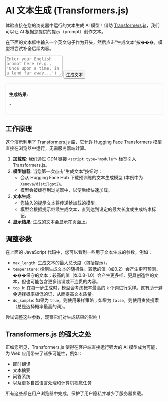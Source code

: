 # AI 文本生成 (Transformers.js)

体验直接在您的浏览器中运行的文本生成 AI 模型！借助 [Transformers.js](https://huggingface.co/docs/transformers.js/index)，我们可以让 AI 根据您提供的提示（prompt）创作文本。

在下面的文本框中输入一个英文句子作为开头，然后点击“生成文本”按���，模型将尝试补全后续内容。

<div class="ai-interactive-area">
  <textarea id="text-generation-input" rows="4" placeholder="Enter your English prompt here (e.g., 'Once upon a time, in a land far away...')"></textarea>
  <button id="generate-button">生成文本</button>
  <div id="text-generation-output" style="margin-top: 15px; padding: 10px; border: 1px solid #eee; border-radius: 5px;">
    <p><strong>生成结果:</strong></p>
    <pre id="generated-text" style="white-space: pre-wrap; word-wrap: break-word;">-</pre>
  </div>
</div>

<script type="module">
  // 使用最新版本的 Transformers.js
  import { pipeline, env } from 'https://cdn.jsdelivr.net/npm/@xenova/transformers@2.19.0';

  // 多CDN回退策略
  window.addEventListener("error", function(e) {
    if (e.target.tagName === "SCRIPT" && e.target.src.includes("@xenova/transformers")) {
      console.log("CDN加载失败，尝试备用CDN");
      const cdns = [
        "https://unpkg.com/@xenova/transformers@2.19.0",
        "https://esm.sh/@xenova/transformers@2.19.0",
        "https://cdn.skypack.dev/@xenova/transformers@2.19.0"
      ];
      
      const failedSrc = e.target.src;
      const cdnIndex = cdns.findIndex(cdn => failedSrc.includes(cdn));
      const nextIndex = cdnIndex + 1 < cdns.length ? cdnIndex + 1 : -1;
      
      if (nextIndex >= 0) {
        const script = document.createElement("script");
        script.type = "module";
        script.src = cdns[nextIndex];
        document.head.appendChild(script);
      }
    }
  }, true);

  // 配置 Transformers.js
  env.allowLocalModels = false; // 不允许本地模型，仅从 Hugging Face Hub 下载
  env.useBrowserCache = true;   // 使用浏览器缓存模型

  const textInput = document.getElementById('text-generation-input');
  const generateButton = document.getElementById('generate-button');
  const generatedTextOutput = document.getElementById('generated-text');

  let generator = null;
  let modelLoadTimeout = null;
  
  // 备选模型配置列表
  const modelConfigs = [
    { name: 'Xenova/distilgpt2', maxLength: 100 },
    { name: 'Xenova/gpt2', maxLength: 100 }, 
    { name: 'Xenova/flan-t5-small', maxLength: 100 }
  ];

  generateButton.addEventListener('click', async () => {
    const prompt = textInput.value;
    if (!prompt.trim()) {
      generatedTextOutput.textContent = "请输入提示文本";
      return;
    }

    generateButton.disabled = true;
    generateButton.textContent = "正在处理...";
    generatedTextOutput.textContent = "处理中...";

    try {
      // 首次点击时加载模型
      if (!generator) {
        await loadModel();
      }
      
      // 生成文本
      if (generator) {
        const result = await generator(prompt, {
          max_new_tokens: 100,
          temperature: 0.7,
          repetition_penalty: 1.2
        });

        // 显示生成的文本
        let generatedText = result[0].generated_text;
        generatedTextOutput.textContent = generatedText;
      }
    } catch (error) {
      console.error('文本生成错误:', error);
      generatedTextOutput.textContent = `生成失败: ${error.message}`;
    } finally {
      generateButton.disabled = false;
      generateButton.textContent = "生成文本";
    }
  });
  
  async function loadModel() {
    generatedTextOutput.textContent = "正在加载文本生成模型...";
    
    // 添加超时机制
    if (modelLoadTimeout) {
      clearTimeout(modelLoadTimeout);
    }
    
    // 30秒后超时
    let timeoutReject = null;
    const timeoutPromise = new Promise((_, reject) => {
      timeoutReject = reject;
      modelLoadTimeout = setTimeout(() => {
        reject(new Error('模型加载超时，请检查网络连接'));
      }, 30000);
    });
    
    try {
      // 依次尝试加载备选模型，直到成功
      for (let i = 0; i < modelConfigs.length; i++) {
        const modelConfig = modelConfigs[i];
        try {
          generatedTextOutput.textContent = `正在加载模型 ${i+1}/${modelConfigs.length}: ${modelConfig.name}`;
          
          // 加载文本生成模型，与超时竞争
          const genPipeline = await Promise.race([
            pipeline('text-generation', modelConfig.name, {
              progress_callback: (progress) => {
                if (progress.status === 'progress') {
                  const percent = Math.round(progress.progress * 100);
                  generatedTextOutput.textContent = `模型加载中: ${percent}%`;
                }
              },
              quantized: true // 使用量化模型减少下载大小
            }),
            timeoutPromise
          ]);
          
          if (genPipeline) {
            generator = genPipeline;
            // 清除超时
            if (modelLoadTimeout) {
              clearTimeout(modelLoadTimeout);
            }
            generatedTextOutput.textContent = "模型加载完成，准备生成文本";
            return;
          }
        } catch (error) {
          console.error(`模型 ${modelConfig.name} 加载失败:`, error);
          if (i === modelConfigs.length - 1) {
            throw error; // 如果是最后一个模型，抛出错误
          }
          // 否则尝试下一个模型
          await new Promise(resolve => setTimeout(resolve, 1000));
        }
      }
    } catch (error) {
      // 显示友好的错误提示
      generatedTextOutput.innerHTML = `
      <div style="color: #d32f2f; background-color: #ffebee; padding: 15px; border-radius: 4px; margin: 15px 0;">
          <h4 style="margin-top: 0;">模型加载失败</h4>
          <p><strong>错误信息:</strong> ${error.message || "未知错误"}</p>
          
          <p><strong>可能的原因:</strong></p>
          <ul>
              <li>网络连接问题</li>
              <li>浏览器不支持WebAssembly</li>
              <li>服务器暂时无法访问</li>
          </ul>
          
          <p><strong>您可以尝试:</strong></p>
          <ul>
              <li><a href="javascript:window.location.reload()">刷新页面</a>重试</li>
              <li>检查您的网络连接</li>
              <li>尝试使用Chrome或Firefox浏览器</li>
          </ul>
      </div>
      `;
      // 清除超时
      if (modelLoadTimeout) {
        clearTimeout(modelLoadTimeout);
      }
      throw error;
    }
  }
</script>

## 工作原理

这个演示利用了 [Transformers.js](https://huggingface.co/docs/transformers.js/index) 库，它允许 Hugging Face Transformers 模型直接在浏览器中运行，无需服务器端计算。

1.  **加载库**: 我们通过 CDN 链接 `<script type="module">` 标签引入 Transformers.js。
2.  **模型加载**: 当您第一次点击“生成文本”按钮时：
    *   会从 Hugging Face Hub 下载预训练的文本生成模型 (本例中为 `Xenova/distilgpt2`)。
    *   模型会被缓存到浏览器中，以便后续快速加载。
3.  **文本生成**:
    *   您输入的提示文本将传递给加载的模型。
    *   模型会根据提示继续生成文本，直到达到设定的最大长度或生成结束标记。
4.  **显示结果**: 生成的文本会显示在页面上。

## 调整参数

在上面的 JavaScript 代码中，您可以看到一些用于文本生成的参数，例如：
*   `max_length`: 生成文本的最大总长度（包括提示）。
*   `temperature`: 控制生成文本的随机性。较低的值（如0.2）会产生更可预测、���保守的文本；较高的值（如0.8-1.0）会产生更多样、更具创造性的文本，但也可能包含更多错误或不连贯的内容。
*   `top_k`: 在每一步生成时，模型会考虑概率最高的 `k` 个词进行采样。这有助于避免选择概率极低的词，从而提高文本质量。
*   `do_sample`: 如果为 `true`，则使用采样策略；如果为 `false`，则使用贪婪搜索（总是选择概率最高的词）。

尝试调整这些参数，观察它们对生成结果的影响！

## Transformers.js 的强大之处

正如您所见，Transformers.js 使得在客户端直接运行强大的 AI 模型成为可能，为 Web 应用带来了诸多可能性，例如：
*   即时翻译
*   文本摘要
*   问答系统
*   以及更多自然语言处理和计算机视觉任务

所有这些都在用户浏览器中完成，保护了用户隐私并减少了服务器负载。
